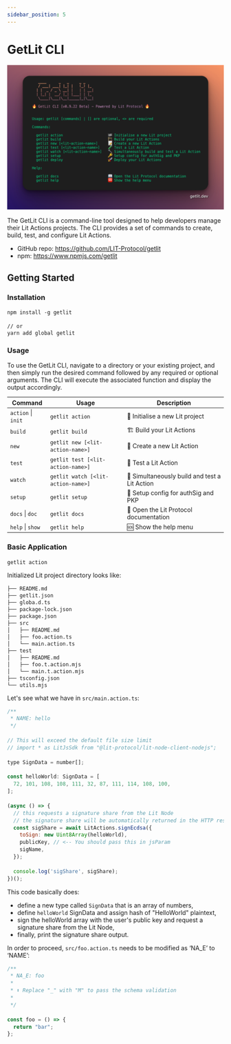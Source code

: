 ```yaml
---
sidebar_position: 5
---
```


# GetLit CLI

![](https://raw.githubusercontent.com/LIT-Protocol/getlit/main/banner.png)

The GetLit CLI is a command-line tool designed to help developers manage their Lit Actions projects. The CLI provides a set of commands to create, build, test, and configure Lit Actions.

- GitHub repo: https://github.com/LIT-Protocol/getlit
- npm: https://www.npmjs.com/getlit

## Getting Started

### Installation

```
npm install -g getlit

// or
yarn add global getlit
```

### Usage

To use the GetLit CLI, navigate to a directory or your existing project, and then simply run the desired command followed by any required or optional arguments. The CLI will execute the associated function and display the output accordingly.

| Command                  | Usage                               | Description                               |
| ------------------------ | ----------------------------------- | ----------------------------------------- |
| `action` \| `init` | `getlit action`                       | 🏁 Initialise a new Lit project           |
| `build`           | `getlit build`                      | 🏗  Build your Lit Actions                |
| `new` | `getlit new [<lit-action-name>]` | 📝 Create a new Lit Action                |
| `test`            | `getlit test [<lit-action-name>]`   | 🧪 Test a Lit Action                      |
| `watch`           | `getlit watch [<lit-action-name>]`  | 🔧 Simultaneously build and test a Lit Action |
| `setup`           | `getlit setup`                      | 🔑 Setup config for authSig and PKP      |
| `docs` \| `doc` | `getlit docs`                       | 📖 Open the Lit Protocol documentation   |
| `help` \|  `show` | `getlit help`    | 🆘 Show the help menu                     |

### Basic Application

```
getlit action
```

Initialized Lit project directory looks like:

```
├── README.md
├── getlit.json
├── globa.d.ts
├── package-lock.json
├── package.json
├── src
│   ├── README.md
│   ├── foo.action.ts
│   └── main.action.ts
├── test
│   ├── README.md
│   ├── foo.t.action.mjs
│   └── main.t.action.mjs
├── tsconfig.json
└── utils.mjs
```

Let's see what we have in `src/main.action.ts`:

```javascript
/**
 * NAME: hello
 */
 
// This will exceed the default file size limit
// import * as LitJsSdk from "@lit-protocol/lit-node-client-nodejs";
 
type SignData = number[];
 
const helloWorld: SignData = [
  72, 101, 108, 108, 111, 32, 87, 111, 114, 108, 100,
];
 
(async () => {
  // this requests a signature share from the Lit Node
  // the signature share will be automatically returned in the HTTP response from the node
  const sigShare = await LitActions.signEcdsa({
    toSign: new Uint8Array(helloWorld),
    publicKey, // <-- You should pass this in jsParam
    sigName,
  });
 
  console.log('sigShare', sigShare);
})();
```

This code basically does:
- define a new type called `SignData` that is an array of numbers,
- define `helloWorld` SignData and assign hash of "HelloWorld" plaintext,
- sign the helloWorld array with the user's public key and request a signature share from the Lit Node,
- finally, print the signature share output.

In order to proceed, `src/foo.action.ts` needs to be modified as ‘NA_E’ to ‘NAME’:

```javascript
/**
 * NA_E: foo
 *
 * ⬆️ Replace "_" with "M" to pass the schema validation
 *
 */
 
const foo = () => {
  return "bar";
};
```

